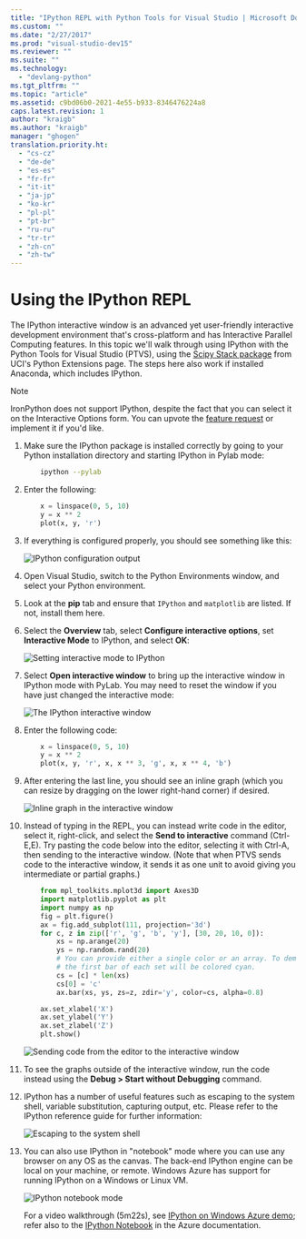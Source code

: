 ```yaml
---
title: "IPython REPL with Python Tools for Visual Studio | Microsoft Docs"
ms.custom: ""
ms.date: "2/27/2017"
ms.prod: "visual-studio-dev15"
ms.reviewer: ""
ms.suite: ""
ms.technology:
  - "devlang-python"
ms.tgt_pltfrm: ""
ms.topic: "article"
ms.assetid: c9bd06b0-2021-4e55-b933-8346476224a8
caps.latest.revision: 1
author: "kraigb"
ms.author: "kraigb"
manager: "ghogen"
translation.priority.ht:
  - "cs-cz"
  - "de-de"
  - "es-es"
  - "fr-fr"
  - "it-it"
  - "ja-jp"
  - "ko-kr"
  - "pl-pl"
  - "pt-br"
  - "ru-ru"
  - "tr-tr"
  - "zh-cn"
  - "zh-tw"
---
```


# Using the IPython REPL

The IPython interactive window is an advanced yet user-friendly interactive development environment that's cross-platform and has Interactive Parallel Computing features. In this topic we'll walk through using IPython with the Python Tools for Visual Studio (PTVS), using the [Scipy Stack package](http://www.lfd.uci.edu/~gohlke/pythonlibs/#scipy-stack) from UCI's Python Extensions page. The steps here also work if installed Anaconda, which includes IPython.

> [!Note]
> IronPython does not support IPython, despite the fact that you can select it on the Interactive Options form. You can upvote the [feature request](https://github.com/Microsoft/PTVS/issues/84) or implement it if you'd like.

1. Make sure the IPython package is installed correctly by going to your Python installation directory and starting IPython in Pylab mode:

    ```bash
        ipython --pylab
    ```

1. Enter the following:

    ```python
        x = linspace(0, 5, 10)
        y = x ** 2
        plot(x, y, 'r')
    ```

1. If everything is configured properly, you should see something like this:

    ![IPython configuration output ](media/ipython-repl-01.png)

1. Open Visual Studio, switch to the Python Environments window, and select your Python environment.
1. Look at the **pip** tab and ensure that `IPython` and `matplotlib` are listed. If not, install them here.
1. Select the **Overview** tab, select **Configure interactive options**, set **Interactive Mode** to IPython, and select **OK**:

    ![Setting interactive mode to IPython](media/ipython-repl-02.png)

1. Select **Open interactive window** to bring up the interactive window in IPython mode with PyLab. You may need to reset the window if you have just changed the interactive mode:

    ![The IPython interactive window](media/ipython-repl-03.png)

1. Enter the following code:

    ```python
        x = linspace(0, 5, 10)
        y = x ** 2
        plot(x, y, 'r', x, x ** 3, 'g', x, x ** 4, 'b')
    ```

1. After entering the last line, you should see an inline graph (which you can resize by dragging on the lower right-hand corner) if desired.

    ![Inline graph in the interactive window](media/ipython-repl-04.png)

1. Instead of typing in the REPL, you can instead write code in the editor, select it, right-click, and select the **Send to interactive** command (Ctrl-E,E). Try pasting the code below into the editor, selecting it with Ctrl-A, then sending to the interactive window. (Note that when PTVS sends code to the interactive window, it sends it as one unit to avoid giving you intermediate or partial graphs.)

    ```python
        from mpl_toolkits.mplot3d import Axes3D
        import matplotlib.pyplot as plt
        import numpy as np
        fig = plt.figure()
        ax = fig.add_subplot(111, projection='3d')
        for c, z in zip(['r', 'g', 'b', 'y'], [30, 20, 10, 0]):
            xs = np.arange(20)
            ys = np.random.rand(20)
            # You can provide either a single color or an array. To demonstrate this,
            # the first bar of each set will be colored cyan.
            cs = [c] * len(xs) 
            cs[0] = 'c' 
            ax.bar(xs, ys, zs=z, zdir='y', color=cs, alpha=0.8)

        ax.set_xlabel('X') 
        ax.set_ylabel('Y') 
        ax.set_zlabel('Z') 
        plt.show()
    ```

    ![Sending code from the editor to the interactive window](media/ipython-repl-05.png)

1. To see the graphs outside of the interactive window, run the code instead using the **Debug > Start without Debugging** command.
    
1. IPython has a number of useful features such as escaping to the system shell, variable substitution, capturing output, etc. Please refer to the IPython reference guide for further information:

    ![Escaping to the system shell](media/ipython-repl-06.png)

1. You can also use IPython in "notebook" mode where you can use any browser on any OS as the canvas. The back-end IPython engine can be local on your machine, or remote. Windows Azure has support for running IPython on a Windows or Linux VM.

    ![IPython notebook mode](media/ipython-repl-12.png)

    For a video walkthrough (5m22s), see [IPython on Windows Azure demo](http://www.youtube.com/watch?v=ljrSOkMs7DQ); refer also to the [IPython Notebook](https://docs.microsoft.com/en-us/azure/virtual-machines/virtual-machines-linux-jupyter-notebook) in the Azure documentation.

